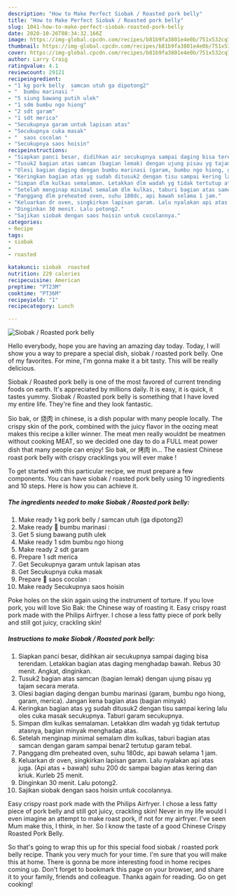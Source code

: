 ```yaml
---
description: "How to Make Perfect Siobak / Roasted pork belly"
title: "How to Make Perfect Siobak / Roasted pork belly"
slug: 1041-how-to-make-perfect-siobak-roasted-pork-belly
date: 2020-10-26T08:34:32.166Z
image: https://img-global.cpcdn.com/recipes/b81b9fa3801e4e0b/751x532cq70/siobak-roasted-pork-belly-foto-resep-utama.jpg
thumbnail: https://img-global.cpcdn.com/recipes/b81b9fa3801e4e0b/751x532cq70/siobak-roasted-pork-belly-foto-resep-utama.jpg
cover: https://img-global.cpcdn.com/recipes/b81b9fa3801e4e0b/751x532cq70/siobak-roasted-pork-belly-foto-resep-utama.jpg
author: Larry Craig
ratingvalue: 4.1
reviewcount: 29121
recipeingredient:
- "1 kg pork belly  samcan utuh ga dipotong2"
- "  bumbu marinasi "
- "5 siung bawang putih ulek"
- "1 sdm bumbu ngo hiong"
- "2 sdt garam"
- "1 sdt merica"
- "Secukupnya garam untuk lapisan atas"
- "Secukupnya cuka masak"
- "  saos cocolan "
- "Secukupnya saos hoisin"
recipeinstructions:
- "Siapkan panci besar, didihkan air secukupnya sampai daging bisa terendam. Letakkan bagian atas daging menghadap bawah. Rebus 30 menit. Angkat, dinginkan."
- "Tusuk2 bagian atas samcan (bagian lemak) dengan ujung pisau yg tajam secara merata."
- "Olesi bagian daging dengan bumbu marinasi (garam, bumbu ngo hiong, garam, merica). Jangan kena bagian atas (bagian minyak)"
- "Keringkan bagian atas yg sudah ditusuk2 dengan tisu sampai kering lalu oles cuka masak secukupnya. Taburi garam secukupnya."
- "Simpan dlm kulkas semalaman. Letakkan dlm wadah yg tidak tertutup atasnya, bagian minyak menghadap atas."
- "Setelah menginap minimal semalam dlm kulkas, taburi bagian atas samcan dengan garam sampai benar2 tertutup garam tebal."
- "Panggang dlm preheated oven, suhu 180dc, api bawah selama 1 jam."
- "Keluarkan dr oven, singkirkan lapisan garam. Lalu nyalakan api atas juga. (Api atas + bawah) suhu 200 dc sampai bagian atas kering dan kriuk. Kurleb 25 menit."
- "Dinginkan 30 menit. Lalu potong2."
- "Sajikan siobak dengan saos hoisin untuk cocolannya."
categories:
- Recipe
tags:
- siobak
- 
- roasted

katakunci: siobak  roasted 
nutrition: 229 calories
recipecuisine: American
preptime: "PT23M"
cooktime: "PT36M"
recipeyield: "1"
recipecategory: Lunch

---
```



![Siobak / Roasted pork belly](https://img-global.cpcdn.com/recipes/b81b9fa3801e4e0b/751x532cq70/siobak-roasted-pork-belly-foto-resep-utama.jpg)

Hello everybody, hope you are having an amazing day today. Today, I will show you a way to prepare a special dish, siobak / roasted pork belly. One of my favorites. For mine, I'm gonna make it a bit tasty. This will be really delicious.

Siobak / Roasted pork belly is one of the most favored of current trending foods on earth. It's appreciated by millions daily. It is easy, it is quick, it tastes yummy. Siobak / Roasted pork belly is something that I have loved my entire life. They're fine and they look fantastic.

Sio bak, or 烧肉 in chinese, is a dish popular with many people locally. The crispy skin of the pork, combined with the juicy flavor in the oozing meat makes this recipe a killer winner. The meat men really wouldnt be meatmen without cooking MEAT, so we decided one day to do a FULL meat power dish that many people can enjoy! Sio bak, or 烤肉 in… The easiest Chinese roast pork belly with crispy cracklings you will ever make !


To get started with this particular recipe, we must prepare a few components. You can have siobak / roasted pork belly using 10 ingredients and 10 steps. Here is how you can achieve it.

<!--inarticleads1-->

##### The ingredients needed to make Siobak / Roasted pork belly:

1. Make ready 1 kg pork belly / samcan utuh (ga dipotong2)
1. Make ready  🐷 bumbu marinasi :
1. Get 5 siung bawang putih ulek
1. Make ready 1 sdm bumbu ngo hiong
1. Make ready 2 sdt garam
1. Prepare 1 sdt merica
1. Get Secukupnya garam untuk lapisan atas
1. Get Secukupnya cuka masak
1. Prepare  🐷 saos cocolan :
1. Make ready Secukupnya saos hoisin


Poke holes on the skin again using the instrument of torture. If you love pork, you will love Sio Bak: the Chinese way of roasting it. Easy crispy roast pork made with the Philips Airfryer. I chose a less fatty piece of pork belly and still got juicy, crackling skin! 

<!--inarticleads2-->

##### Instructions to make Siobak / Roasted pork belly:

1. Siapkan panci besar, didihkan air secukupnya sampai daging bisa terendam. Letakkan bagian atas daging menghadap bawah. Rebus 30 menit. Angkat, dinginkan.
1. Tusuk2 bagian atas samcan (bagian lemak) dengan ujung pisau yg tajam secara merata.
1. Olesi bagian daging dengan bumbu marinasi (garam, bumbu ngo hiong, garam, merica). Jangan kena bagian atas (bagian minyak)
1. Keringkan bagian atas yg sudah ditusuk2 dengan tisu sampai kering lalu oles cuka masak secukupnya. Taburi garam secukupnya.
1. Simpan dlm kulkas semalaman. Letakkan dlm wadah yg tidak tertutup atasnya, bagian minyak menghadap atas.
1. Setelah menginap minimal semalam dlm kulkas, taburi bagian atas samcan dengan garam sampai benar2 tertutup garam tebal.
1. Panggang dlm preheated oven, suhu 180dc, api bawah selama 1 jam.
1. Keluarkan dr oven, singkirkan lapisan garam. Lalu nyalakan api atas juga. (Api atas + bawah) suhu 200 dc sampai bagian atas kering dan kriuk. Kurleb 25 menit.
1. Dinginkan 30 menit. Lalu potong2.
1. Sajikan siobak dengan saos hoisin untuk cocolannya.


Easy crispy roast pork made with the Philips Airfryer. I chose a less fatty piece of pork belly and still got juicy, crackling skin! Never in my life would I even imagine an attempt to make roast pork, if not for my airfryer. I&#39;ve seen Mum make this, I think, in her. So I know the taste of a good Chinese Crispy Roasted Pork Belly. 

So that's going to wrap this up for this special food siobak / roasted pork belly recipe. Thank you very much for your time. I'm sure that you will make this at home. There is gonna be more interesting food in home recipes coming up. Don't forget to bookmark this page on your browser, and share it to your family, friends and colleague. Thanks again for reading. Go on get cooking!
